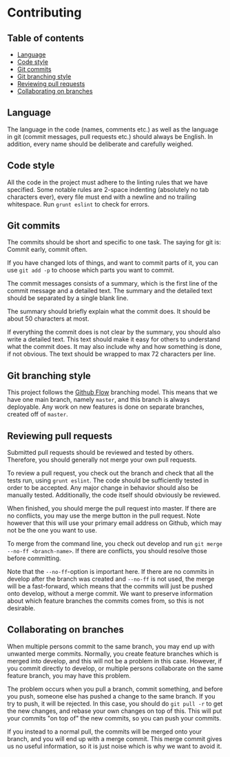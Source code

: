 <!---
Copyright (C) 2014 Jonas Amundsen, Trygve Aaberge

This program is free software: you can redistribute it and/or modify
it under the terms of the GNU Affero General Public License as
published by the Free Software Foundation, either version 3 of the
License, or (at your option) any later version.

This program is distributed in the hope that it will be useful,
but WITHOUT ANY WARRANTY; without even the implied warranty of
MERCHANTABILITY or FITNESS FOR A PARTICULAR PURPOSE.  See the
GNU Affero General Public License for more details.

You should have received a copy of the GNU Affero General Public License
along with this program.  If not, see <http://www.gnu.org/licenses/>.
-->

Contributing
============

## Table of contents

* [Language](#language)
* [Code style](#code-style)
* [Git commits](#git-commits)
* [Git branching style](#git-branching-style)
* [Reviewing pull requests](#reviewing-pull-requests)
* [Collaborating on branches](#collaborating-on-branches)

## Language

The language in the code (names, comments etc.) as well as the language in git
(commit messages, pull requests etc.) should always be English. In addition,
every name should be deliberate and carefully weighed.

## Code style

All the code in the project must adhere to the linting rules that we have
specified. Some notable rules are 2-space indenting (absolutely no tab
characters ever), every file must end with a newline and no trailing
whitespace. Run `grunt eslint` to check for errors.

## Git commits

The commits should be short and specific to one task. The saying for git is:
Commit early, commit often.

If you have changed lots of things, and want to commit parts of it, you can use
`git add -p` to choose which parts you want to commit.

The commit messages consists of a summary, which is the first line of the
commit message and a detailed text. The summary and the detailed text should be
separated by a single blank line.

The summary should briefly explain what the commit does. It should be about 50
characters at most.

If everything the commit does is not clear by the summary, you should also
write a detailed text. This text should make it easy for others to understand
what the commit does. It may also include why and how something is done, if not
obvious. The text should be wrapped to max 72 characters per line.

## Git branching style

This project follows the [Github Flow][github-flow] branching model. This means
that we have one main branch, namely `master`, and this branch is always
deployable. Any work on new features is done on separate branches, created off
of `master`.

[github-flow]: http://scottchacon.com/2011/08/31/github-flow.html

## Reviewing pull requests

Submitted pull requests should be reviewed and tested by others. Therefore, you
should generally not merge your own pull requests.

To review a pull request, you check out the branch and check that all the tests
run, using `grunt eslint`. The code should be sufficiently tested in order to
be accepted. Any major change in behavior should also be manually tested.
Additionally, the code itself should obviously be reviewed.

When finished, you should merge the pull request into master. If there are no
conflicts, you may use the merge button in the pull request. Note however that
this will use your primary email address on Github, which may not be the one
you want to use.

To merge from the command line, you check out develop and run `git merge
--no-ff <branch-name>`. If there are conflicts, you should resolve those before
committing.

Note that the `--no-ff`-option is important here. If there are no commits in
develop after the branch was created and `--no-ff` is not used, the merge will
be a fast-forward, which means that the commits will just be pushed onto
develop, without a merge commit. We want to preserve information about which
feature branches the commits comes from, so this is not desirable.

## Collaborating on branches

When multiple persons commit to the same branch, you may end up with unwanted
merge commits. Normally, you create feature branches which is merged into
develop, and this will not be a problem in this case. However, if you commit
directly to develop, or multiple persons collaborate on the same feature
branch, you may have this problem.

The problem occurs when you pull a branch, commit something, and before you
push, someone else has pushed a change to the same branch. If you try to push,
it will be rejected. In this case, you should do `git pull -r` to get the new
changes, and rebase your own changes on top of this. This will put your commits
"on top of" the new commits, so you can push your commits.

If you instead to a normal pull, the commits will be merged onto your branch,
and you will end up with a merge commit. This merge commit gives us no useful
information, so it is just noise which is why we want to avoid it.
